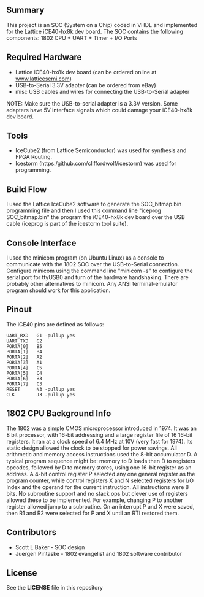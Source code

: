 
## Summary

This project is an SOC (System on a Chip) coded in VHDL and implemented for the Lattice iCE40-hx8k dev board. The SOC contains the following components: 1802 CPU + UART + Timer + I/O Ports

## Required Hardware

* Lattice iCE40-hx8k dev board (can be ordered online at www.latticesemi.com)
* USB-to-Serial 3.3V adapter (can be ordered from eBay)
* misc USB cables and wires for connecting the USB-to-Serial adapter

NOTE: Make sure the USB-to-serial adapter is a 3.3V version. Some adapters have 5V interface signals which could damage your iCE40-hx8k dev board.

## Tools

* IceCube2 (from Lattice Semiconductor) was used for synthesis and FPGA Routing.
* Icestorm (https:/github.com/cliffordwolf/icestorm) was used for programming.


## Build Flow

I used the Lattice IceCube2 software to generate the SOC_bitmap.bin programming file and
then I used this command line "iceprog SOC_bitmap.bin" the program the iCE40-hx8k dev board
over the USB cable (iceprog is part of the icestorm tool suite).

## Console Interface

I used the minicom program (on Ubuntu Linux) as a console to communicate with the 1802 SOC over the USB-to-Serial connection. Configure minicom using the command line "minicom -s" to configure the serial port for ttyUSB0 and turn of the hardware handshaking. There are probably other alternatives to minicom. Any ANSI terminal-emulator program should work for this application.

## Pinout

The iCE40 pins are defined as follows:
```
UART_RXD   G1 -pullup yes
UART_TXD   G2
PORTA[0]   B5
PORTA[1]   B4
PORTA[2]   A2
PORTA[3]   A1
PORTA[4]   C5
PORTA[5]   C4
PORTA[6]   B3
PORTA[7]   C3
RESET      N3 -pullup yes
CLK        J3 -pullup yes
```

## 1802 CPU Background Info

The 1802 was a simple CMOS microprocessor introduced in 1974. It was an 8 bit processor, with 16-bit addressing and a large register file of 16 16-bit registers. It ran at a clock speed of 6.4 MHz at 10V (very fast for 1974).  Its static design allowed the clock to be stopped for power savings. All arithmetic and memory access instructions used the 8-bit accumulator D.  A typical program sequence might be: memory to D loads then D to registers opcodes, followed by D to memory stores, using one 16-bit register as an address.
A 4-bit control register P selected any one general register as the program counter, while control registers X and N selected registers for I/O Index and the operand for the current instruction. All instructions were 8 bits.  No subroutine support and no stack ops but clever use of registers allowed these to be implemented. For example, changing P to another register allowed jump to a subroutine. On an interrupt P and X were saved, then R1 and R2 were selected for P and X until an RTI restored them.

## Contributors

* Scott L Baker - SOC design
* Juergen Pintaske - 1802 evangelist and 1802 software contributor

## License

See the **LICENSE** file in this repository
